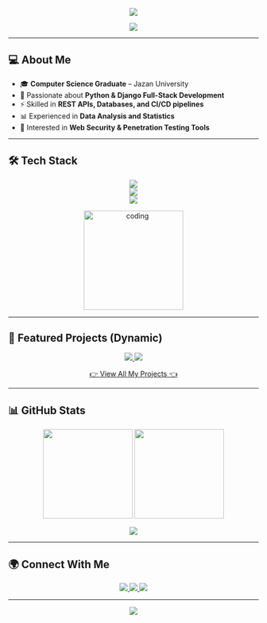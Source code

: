 <!-- HEADER BANNER -->
<p align="center">
  <img src="https://capsule-render.vercel.app/api?type=waving&color=0:F7971E,100:FFD200&height=200&section=header&text=Mohammad%20Jabbary%20👨‍💻&fontSize=40&fontColor=ffffff&animation=fadeIn&fontAlignY=35" />
</p>

<!-- Typing Animation -->
<p align="center">
  <img src="https://readme-typing-svg.herokuapp.com?font=Fira+Code&size=26&duration=3000&pause=1000&color=36BCF7&center=true&vCenter=true&width=600&lines=Web+Developer+%7C+Python+%7C+Django;Security+Enthusiast+%7C+Data+Analyst;Full-Stack+Developer+%7C+Open+Source+Lover">
</p>

---

## 💻 About Me  
- 🎓 **Computer Science Graduate** – Jazan University  
- 🐍 Passionate about **Python & Django Full-Stack Development**  
- ⚡ Skilled in **REST APIs, Databases, and CI/CD pipelines**  
- 📊 Experienced in **Data Analysis and Statistics**  
- 🔐 Interested in **Web Security & Penetration Testing Tools**  

---

## 🛠 Tech Stack  

<p align="center">
  <img src="https://skillicons.dev/icons?i=html,css,js,bootstrap,react,python,django,nodejs&perline=8" /><br>
  <img src="https://skillicons.dev/icons?i=postgresql,sqlite,oracle,mysql&perline=6" /><br>
  <img src="https://skillicons.dev/icons?i=git,github,linux,docker,vscode&perline=6" />
</p>

<p align="center">
  <img src="https://media.giphy.com/media/WUlplcMpOCEmTGBtBW/giphy.gif" width="200" alt="coding" />
</p>

---

## 🚀 Featured Projects (Dynamic)  

<p align="center">
  <a href="https://github.com/Moh0py/github-readme-stats">
    <img src="https://github-readme-stats.vercel.app/api/pin/?username=Moh0py&repo=github-readme-stats&theme=tokyonight" />
  </a>
  <a href="https://github.com/Moh0py/portfolio">
    <img src="https://github-readme-stats.vercel.app/api/pin/?username=Moh0py&repo=portfolio&theme=tokyonight" />
  </a>
</p>

<p align="center">
  <a href="https://github.com/Moh0py?tab=repositories">
    👉 View All My Projects 👈
  </a>
</p>

---

## 📊 GitHub Stats  

<p align="center">
  <img src="https://github-readme-stats.vercel.app/api?username=Moh0py&show_icons=true&theme=tokyonight&count_private=true" height="180em"/>
  <img src="https://github-readme-streak-stats.herokuapp.com?user=Moh0py&theme=tokyonight" height="180em"/>
</p>

<p align="center">
  <img src="https://github-profile-trophy.vercel.app/?username=Moh0py&theme=onedark&row=1&column=7" />
</p>

---

## 🌍 Connect With Me  

<p align="center">
  <a href="https://linkedin.com/in/mohammed1jabber">
    <img src="https://img.shields.io/badge/-LinkedIn-0077B5?style=for-the-badge&logo=Linkedin&logoColor=white" />
  </a>
  <a href="mailto:w9.20063@gmail.com">
    <img src="https://img.shields.io/badge/-Email%20Me-D14836?style=for-the-badge&logo=Gmail&logoColor=white" />
  </a>
  <a href="https://github.com/Moh0py">
    <img src="https://img.shields.io/badge/-GitHub-000?style=for-the-badge&logo=github&logoColor=white" />
  </a>
</p>

---

<!-- FOOTER BANNER -->
<p align="center">
  <img src="https://capsule-render.vercel.app/api?type=waving&color=0:FFD200,100:F7971E&height=120&section=footer" />
</p>
